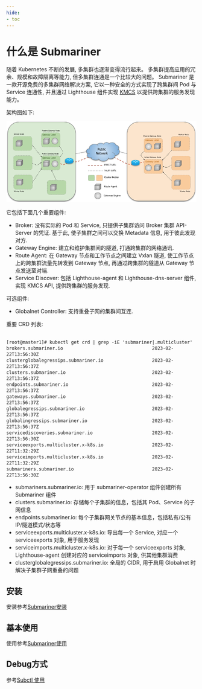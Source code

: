 ```yaml
---
hide:
- toc
---
```


# 什么是 Submariner

随着 Kubernetes 不断的发展, 多集群也逐渐变得流行起来。 多集群提高应用的冗余、规模和故障隔离等能力, 但多集群连通是一个比较大的问题。 Submariner 是一款开源免费的多集群网络解决方案, 它以一种安全的方式实现了跨集群间 Pod 与 Service 连通性, 并且通过 Lighthouse 组件实现 [KMCS](https://github.com/kubernetes/enhancements/tree/master/keps/sig-multicluster/1645-multi-cluster-services-api) 以提供跨集群的服务发现能力。

架构图如下:

![](../../images/submariner.png)

它包括下面几个重要组件:

- Broker: 没有实际的 Pod 和 Service, 只提供子集群访问 Broker 集群 API-Server 的凭证. 基于此, 使子集群之间可以交换 Metadata 信息, 用于彼此发现对方.
- Gateway Engine: 建立和维护集群间的隧道, 打通跨集群的网络通讯.
- Route Agent: 在 Gateway 节点和工作节点之间建立 Vxlan 隧道, 使工作节点上的跨集群流量先转发到 Gateway 节点, 再通过跨集群的隧道从 Gateway 节点发送至对端.
- Service Discover: 包括 Lighthouse-agent 和 Lighthouse-dns-server 组件, 实现 KMCS API, 提供跨集群的服务发现.

可选组件:

- Globalnet Controller: 支持重叠子网的集群间互连.

重要 CRD 列表:

```shell

[root@master1]# kubectl get crd | grep -iE 'submariner|.multicluster'
brokers.submariner.io                                 2023-02-22T13:56:30Z
clusterglobalegressips.submariner.io                  2023-02-22T13:56:37Z
clusters.submariner.io                                2023-02-22T13:56:37Z
endpoints.submariner.io                               2023-02-22T13:56:37Z
gateways.submariner.io                                2023-02-22T13:56:37Z
globalegressips.submariner.io                         2023-02-22T13:56:37Z
globalingressips.submariner.io                        2023-02-22T13:56:37Z
servicediscoveries.submariner.io                      2023-02-22T13:56:30Z
serviceexports.multicluster.x-k8s.io                  2023-02-22T11:32:29Z
serviceimports.multicluster.x-k8s.io                  2023-02-22T11:32:29Z
submariners.submariner.io                             2023-02-22T13:56:30Z
```

- submariners.submariner.io: 用于 submariner-operator 组件创建所有 Submariner 组件
- clusters.submariner.io: 存储每个子集群的信息，包括其 Pod、Service 的子网信息
- endpoints.submariner.io: 每个子集群网关节点的基本信息，包括私有/公有IP/隧道模式/状态等
- serviceexports.multicluster.x-k8s.io: 导出每一个 Service, 对应一个 serviceexports 对象, 用于服务发现
- serviceimports.multicluster.x-k8s.io: 对于每一个 serviceexports 对象, Lighthouse-agent 创建对应的 serviceimports 对象, 供其他集群消费
- clusterglobalegressips.submariner.io: 全局的 CIDR, 用于启用 Globalnet 时解决子集群子网重叠的问题

## 安装

安装参考[Submariner安装](install.md)

## 基本使用

使用参考[Submariner使用](usage.md)

## Debug方式

参考[Subctl 使用](subctl.md)